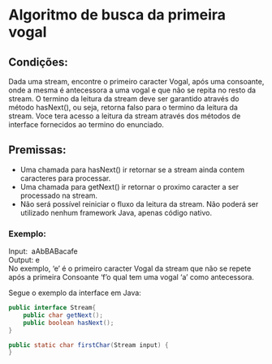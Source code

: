 # Algoritmo de busca da primeira vogal

## Condições: 
Dada uma stream, encontre o primeiro caracter Vogal, após uma consoante, onde a mesma é antecessora a uma vogal e que não se repita no resto da stream. O termino da leitura da stream deve ser garantido através do método hasNext(), ou seja, retorna falso para o termino da leitura da stream. Voce tera acesso a leitura da stream através dos métodos de interface fornecidos ao termino do enunciado.

## Premissas:  
* Uma chamada para hasNext() ir retornar se a stream ainda contem caracteres para processar.
* Uma chamada para getNext() ir retornar o proximo caracter a ser processado na stream.
* Não será possível reiniciar o fluxo da leitura da stream.
Não poderá ser utilizado nenhum framework Java, apenas código nativo.  

### Exemplo:
Input:  aAbBABacafe  
Output: e  
No exemplo, ‘e’ é o primeiro caracter Vogal da stream que não se repete após a primeira Consoante
‘f’o qual tem uma vogal ‘a’ como antecessora.  

Segue o exemplo da interface em Java:
```java
public interface Stream{
    public char getNext();
    public boolean hasNext();
}

public static char firstChar(Stream input) {
}
```

